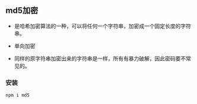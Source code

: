 ## md5加密

- 是哈希加密算法的一种，可以将任何一个字符串，加密成一个固定长度的字符串。

- 单向加密

- 同样的原字符串加密出来的字符串是一样，所有有暴力破解，因此密码要不常见的。

### 安装

```npm i md5```







